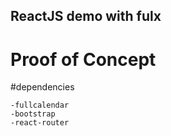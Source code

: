 ## ReactJS demo with fulx

# Proof of Concept

#dependencies

	-fullcalendar
	-bootstrap
	-react-router
